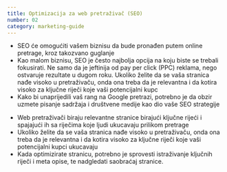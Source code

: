 ```yaml
---
title: Optimizacija za web pretraživač (SEO)
number: 02
category: marketing-guide
---
```


<ul>
<li> 
SEO će omogućiti vašem biznisu da bude
pronađen putem online pretrage, kroz
takozvano guglanje 
</li>
<li> 
Kao malom biznisu, SEO je često najbolja
opcija na koju biste se trebali fokusirati.
Ne samo da je jeftinija od pay per click
(PPC) reklama, nego ostvaruje rezultate u
dugom roku.
Ukoliko želite da se vaša stranica nađe
visoko u pretraživaču, onda ona treba da
je relevantna i da kotira visoko za ključne
riječi koje vaši potencijalni kupc
</li>
<li> 
Kako bi unaprijedili vaš rang na Google
pretrazi, potrebno je da obzir uzmete
pisanje sadržaja i društvene medije kao dio
vaše SEO strategije
</li>
</ul>
<ul>
<li> 
Web pretraživači biraju relevantne stranice
birajući ključne rijeći i spajajući ih sa
riječima koje ljudi ukucavaju prilikom
pretrage
</li>
<li> 
Ukoliko želite da se vaša stranica nađe
visoko u pretraživaču, onda ona treba da
je relevantna i da kotira visoko za ključne
riječi koje vaši potencijalni kupci
ukucavaju
</li>
<li> 
Kada optimizirate stranicu, potrebno je
sprovesti istraživanje ključnih riječi i meta
opise, te nadgledati saobraćaj stranice.
</li>
</ul>


